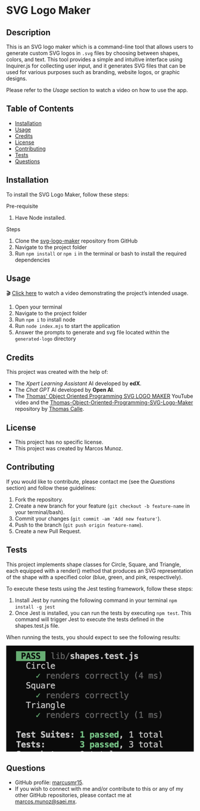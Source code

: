 # SVG Logo Maker

## Description

This is an SVG logo maker which is a command-line tool that allows users to generate custom SVG logos in `.svg` files by choosing between shapes, colors, and text. This tool provides a simple and intuitive interface using Inquirer.js for collecting user input, and it generates SVG files that can be used for various purposes such as branding, website logos, or graphic designs.

Please refer to the _Usage_ section to watch a video on how to use the app.

## Table of Contents

* [Installation](#installation)
* [Usage](#usage)
* [Credits](#credits)
* [License](#license)
* [Contributing](#contributing)
* [Tests](#tests)
* [Questions](#questions)

## Installation

To install the SVG Logo Maker, follow these steps:

Pre-requisite
1. Have Node installed.

Steps
1. Clone the [svg-logo-maker](https://github.com/marcusmr15/svg-logo-maker) repository from GitHub
2. Navigate to the project folder
3. Run `npm install`  or `npm i` in the terminal or bash to install the required dependencies


## Usage

🎬 [Click here](https://drive.google.com/file/d/1ckZov6I42zR8Tu5z-Z7c-AwVGhEx7T_V/view?usp=sharing) to watch a video demonstrating the project’s intended usage.

1. Open your terminal
2. Navigate to the project folder
3. Run `npm i` to install node
4. Run `node index.mjs` to start the application
5. Answer the prompts to generate and svg file located within the `generated-logo` directory

## Credits

This project was created with the help of:
* The _Xpert Learning Assistant_ AI developed by __edX__.
* The _Chat GPT_ AI developed by __Open AI__.
* The [Thomas' Object Oriented Programming SVG LOGO MAKER](https://www.youtube.com/watch?v=GJYMcLus3v0&t=1s) YouTube video and the [Thomas-Object-Oriented-Programming-SVG-Logo-Maker](https://github.com/ThomasCalle/Thomas-Object-Oriented-Programming-SVG-Logo-Maker) repository by [Thomas Calle](https://github.com/ThomasCalle).

## License

* This project has no specific license. 
* This project was created by Marcos Munoz.

## Contributing

If you would like to contribute, please contact me (see the _Questions_ section) and follow these guidelines:

1. Fork the repository.
2. Create a new branch for your feature (`git checkout -b feature-name` in your terminal/bash).
3. Commit your changes (`git commit -am 'Add new feature'`).
4. Push to the branch (`git push origin feature-name`).
5. Create a new Pull Request.

## Tests

This project implements shape classes for Circle, Square, and Triangle, each equipped with a render() method that produces an SVG representation of the shape with a specified color (blue, green, and pink, respectively).

To execute these tests using the Jest testing framework, follow these steps:

1. Install Jest by running the following command in your terminal `npm install -g jest`
2. Once Jest is installed, you can run the tests by executing `npm test`. This command will trigger Jest to execute the tests defined in the shapes.test.js file.

When running the tests, you should expect to see the following results:

![Image of the expected results within the command line](./assets/images/jest-tests.png)


## Questions

* GitHub profile: [marcusmr15](https://github.com/marcusmr15).
* If you wish to connect with me and/or contribute to this or any of my other GitHub repositories, please contact me at marcos.munoz@saei.mx.
